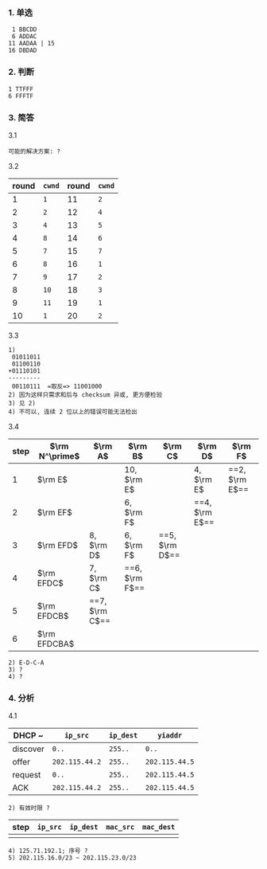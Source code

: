 ### 1. 单选

```text
 1 BBCDD
 6 ADDAC
11 AADAA | 15
16 DBDAD
```

### 2. 判断

```text
1 TTFFF
6 FFFTF
```

### 3. 简答

3.1

```text
可能的解决方案: ?
```

3.2

| round | `cwnd` | round | `cwnd` |
| ----- | ------ | ----- | ------ |
| 1     | `1`      | 11    | `2`      |
| 2     | `2`      | 12    | `4`      |
| 3     | `4`      | 13    | `5`      |
| 4     | `8`      | 14    | `6`      |
| 5     | `7`      | 15    | `7`      |
| 6     | `8`      | 16    | `1`      |
| 7     | `9`      | 17    | `2`      |
| 8     | `10`     | 18    | `3`      |
| 9     | `11`     | 19    | `1`      |
| 10    | `1`      | 20    | `2`      |

3.3

```text
1)
 01011011
 01100110
+01110101
---------
 00110111  =取反=> 11001000
2) 因为这样只需求和后与 checksum 异或, 更方便检验
3) 见 2)
4) 不可以, 连续 2 位以上的错误可能无法检出
```

3.4

| step | $\rm N^\prime$ | $\rm A$          | $\rm B$          | $\rm C$          | $\rm D$          | $\rm F$          |
| ---- | -------------- | ---------------- | ---------------- | ---------------- | ---------------- | ---------------- |
| 1    | $\rm E$        |                  | $10$, $\rm E$    |                  | $4$, $\rm E$     | ==$2$, $\rm E$== |
| 2    | $\rm EF$       |                  | $6$, $\rm F$     |                  | ==$4$, $\rm E$== |                  |
| 3    | $\rm EFD$      | $8$, $\rm D$     | $6$, $\rm F$     | ==$5$, $\rm D$== |                  |                  |
| 4    | $\rm EFDC$     | $7$, $\rm C$     | ==$6$, $\rm F$== |                  |                  |                  |
| 5    | $\rm EFDCB$    | ==$7$, $\rm C$== |                  |                  |                  |                  |
| 6    | $\rm EFDCBA$   |                  |                  |                  |                  |                  |

```text
2) E-D-C-A
3) ?
4) ?
```

### 4. 分析

4.1

| DHCP ~   | `ip_src`       | `ip_dest` | `yiaddr`       |
| -------- | -------------- | --------- | -------------- |
| discover | `0..`          | `255..`   | `0..`          |
| offer    | `202.115.44.2` | `255..`   | `202.115.44.5` |
| request  | `0..`          | `255..`   | `202.115.44.5` |
| ACK      | `202.115.44.2` | `255..`   | `202.115.44.5` |

```text
2) 有效时限 ?
```

| step | `ip_src` | `ip_dest` | `mac_src` | `mac_dest` |
| ---- | -------- | --------- | --------- | ---------- |
|      |          |           |           |            |

```text
4) 125.71.192.1; 序号 ?
5) 202.115.16.0/23 ~ 202.115.23.0/23
```